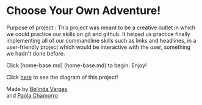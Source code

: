 # Choose Your Own Adventure!  

Purpose of project : This project was meant to be a creative outlet in which we could practice our skills on git and github. It helped us practice finally implementing all of our commandline skills such as links and headlines, in a user-friendly project which would be interactive with the user, something we hadn't done before.

Click [home-base.md] (home-base.md) to begin. Enjoy!   

Click [here](https://docs.google.com/a/hstat.org/drawings/d/1sirI65yHMMrQP5IUkShbfZmP3g9x448KpatkXNyusKI/edit?usp=sharing) to see the diagram of this project!  

Made by [Belinda Vargas](https://github.com/belindav8567)    
and [Paola Chamorro](https://github.com/paolac8171)  